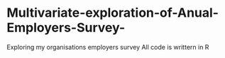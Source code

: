 # Multivariate-exploration-of-Anual-Employers-Survey-
Exploring my organisations employers survey 
All code is writtern in R 
